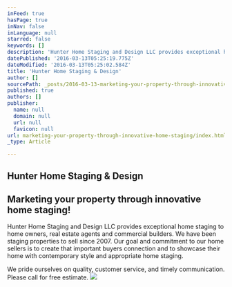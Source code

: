 ```yaml
---
inFeed: true
hasPage: true
inNav: false
inLanguage: null
starred: false
keywords: []
description: 'Hunter Home Staging and Design LLC provides exceptional home staging to home owners, real estate agents and commercial builders. We have been staging properties to sell since 2007. Our goal and commitment to our home sellers is to create that important buyers connection and to showcase their home with contemporary style and appropriate home staging.'
datePublished: '2016-03-13T05:25:19.775Z'
dateModified: '2016-03-13T05:25:02.584Z'
title: 'Hunter Home Staging & Design'
author: []
sourcePath: _posts/2016-03-13-marketing-your-property-through-innovative-home-staging.md
published: true
authors: []
publisher:
  name: null
  domain: null
  url: null
  favicon: null
url: marketing-your-property-through-innovative-home-staging/index.html
_type: Article

---
```

## Hunter Home Staging & Design

## **Marketing your property through innovative home staging!**

Hunter Home Staging and Design LLC provides exceptional home staging to home owners, real estate agents and commercial builders. We have been staging properties to sell since 2007\. Our goal and commitment to our home sellers is to create that important buyers connection and to showcase their home with contemporary style and appropriate home staging.

We pride ourselves on quality, customer service, and timely communication. Please call for free estimate.
![](https://the-grid-user-content.s3-us-west-2.amazonaws.com/cbca630f-d8ad-4433-9c4a-8fb54e6a966d.jpg)